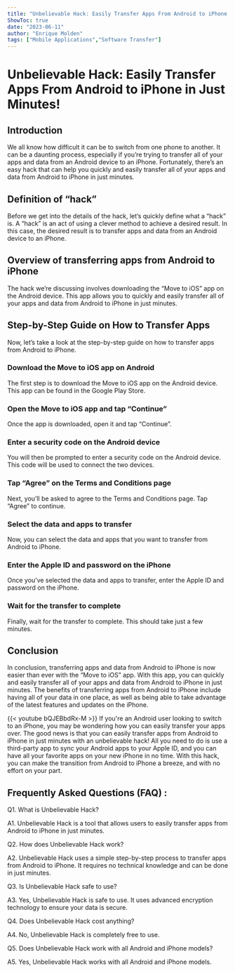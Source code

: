 ```yaml
---
title: "Unbelievable Hack: Easily Transfer Apps From Android to iPhone in Just Minutes!"
ShowToc: true 
date: "2023-06-11"
author: "Enrique Molden" 
tags: ["Mobile Applications","Software Transfer"]
---
```

# Unbelievable Hack: Easily Transfer Apps From Android to iPhone in Just Minutes!

## Introduction
We all know how difficult it can be to switch from one phone to another. It can be a daunting process, especially if you’re trying to transfer all of your apps and data from an Android device to an iPhone. Fortunately, there’s an easy hack that can help you quickly and easily transfer all of your apps and data from Android to iPhone in just minutes. 

## Definition of “hack”
Before we get into the details of the hack, let’s quickly define what a “hack” is. A “hack” is an act of using a clever method to achieve a desired result. In this case, the desired result is to transfer apps and data from an Android device to an iPhone. 

## Overview of transferring apps from Android to iPhone
The hack we’re discussing involves downloading the “Move to iOS” app on the Android device. This app allows you to quickly and easily transfer all of your apps and data from Android to iPhone in just minutes. 

## Step-by-Step Guide on How to Transfer Apps
Now, let’s take a look at the step-by-step guide on how to transfer apps from Android to iPhone. 

### Download the Move to iOS app on Android
The first step is to download the Move to iOS app on the Android device. This app can be found in the Google Play Store. 

### Open the Move to iOS app and tap “Continue”
Once the app is downloaded, open it and tap “Continue”. 

### Enter a security code on the Android device
You will then be prompted to enter a security code on the Android device. This code will be used to connect the two devices. 

### Tap “Agree” on the Terms and Conditions page
Next, you’ll be asked to agree to the Terms and Conditions page. Tap “Agree” to continue. 

### Select the data and apps to transfer
Now, you can select the data and apps that you want to transfer from Android to iPhone. 

### Enter the Apple ID and password on the iPhone
Once you’ve selected the data and apps to transfer, enter the Apple ID and password on the iPhone. 

### Wait for the transfer to complete
Finally, wait for the transfer to complete. This should take just a few minutes. 

## Conclusion
In conclusion, transferring apps and data from Android to iPhone is now easier than ever with the “Move to iOS” app. With this app, you can quickly and easily transfer all of your apps and data from Android to iPhone in just minutes. The benefits of transferring apps from Android to iPhone include having all of your data in one place, as well as being able to take advantage of the latest features and updates on the iPhone.

{{< youtube bQJEBbdRx-M >}} 
If you're an Android user looking to switch to an iPhone, you may be wondering how you can easily transfer your apps over. The good news is that you can easily transfer apps from Android to iPhone in just minutes with an unbelievable hack! All you need to do is use a third-party app to sync your Android apps to your Apple ID, and you can have all your favorite apps on your new iPhone in no time. With this hack, you can make the transition from Android to iPhone a breeze, and with no effort on your part.

## Frequently Asked Questions (FAQ) :
Q1. What is Unbelievable Hack?

A1. Unbelievable Hack is a tool that allows users to easily transfer apps from Android to iPhone in just minutes.

Q2. How does Unbelievable Hack work?

A2. Unbelievable Hack uses a simple step-by-step process to transfer apps from Android to iPhone. It requires no technical knowledge and can be done in just minutes.

Q3. Is Unbelievable Hack safe to use?

A3. Yes, Unbelievable Hack is safe to use. It uses advanced encryption technology to ensure your data is secure.

Q4. Does Unbelievable Hack cost anything?

A4. No, Unbelievable Hack is completely free to use.

Q5. Does Unbelievable Hack work with all Android and iPhone models?

A5. Yes, Unbelievable Hack works with all Android and iPhone models.


